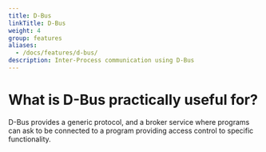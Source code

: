 ```yaml
---
title: D-Bus
linkTitle: D-Bus
weight: 4
group: features
aliases:
  - /docs/features/d-bus/
description: Inter-Process communication using D-Bus
---
```


# What is D-Bus practically useful for?

D-Bus provides a generic protocol, and a broker service where programs can ask to be connected to a program providing access control to specific functionality.
